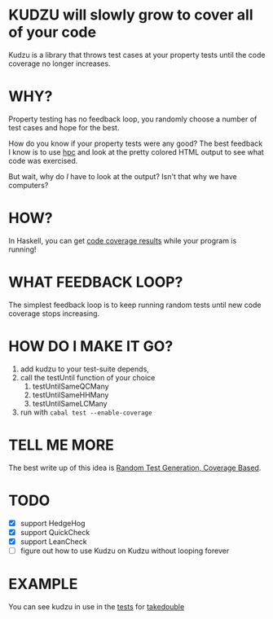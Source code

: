 # KUDZU will slowly grow to cover all of your code

Kudzu is a library that throws test cases at your property tests until the code coverage no longer increases.

# WHY?

Property testing has no feedback loop, you randomly choose a number of test cases and hope for the best.

How do you know if your property tests were any good? The best feedback I know is to use [hpc](https://wiki.haskell.org/Haskell_program_coverage) and look at the pretty colored HTML output to see what code was exercised.

But wait, why do *I* have to look at the output? Isn't that why we have computers?

# HOW?

In Haskell, you can get [code coverage results](https://hackage.haskell.org/package/hpc/docs/Trace-Hpc-Reflect.html#v:examineTix) while your program is running!

# WHAT FEEDBACK LOOP?

The simplest feedback loop is to keep running random tests until new code coverage stops increasing.

# HOW DO I MAKE IT GO?

1. add kudzu to your test-suite depends,
2. call the testUntil function of your choice
   1. testUntilSameQCMany
   2. testUntilSameHHMany
   3. testUntilSameLCMany
3. run with `cabal test --enable-coverage`

# TELL ME MORE

The best write up of this idea is [Random Test Generation, Coverage Based](https://danluu.com/testing/).

# TODO

- [x] support HedgeHog
- [x] support QuickCheck
- [x] support LeanCheck
- [ ] figure out how to use Kudzu on Kudzu without looping forever

# EXAMPLE

You can see kudzu in use in the [tests](https://github.com/shapr/takedouble/blob/main/test/Main.hs) for [takedouble](https://github.com/shapr/takedouble/)
